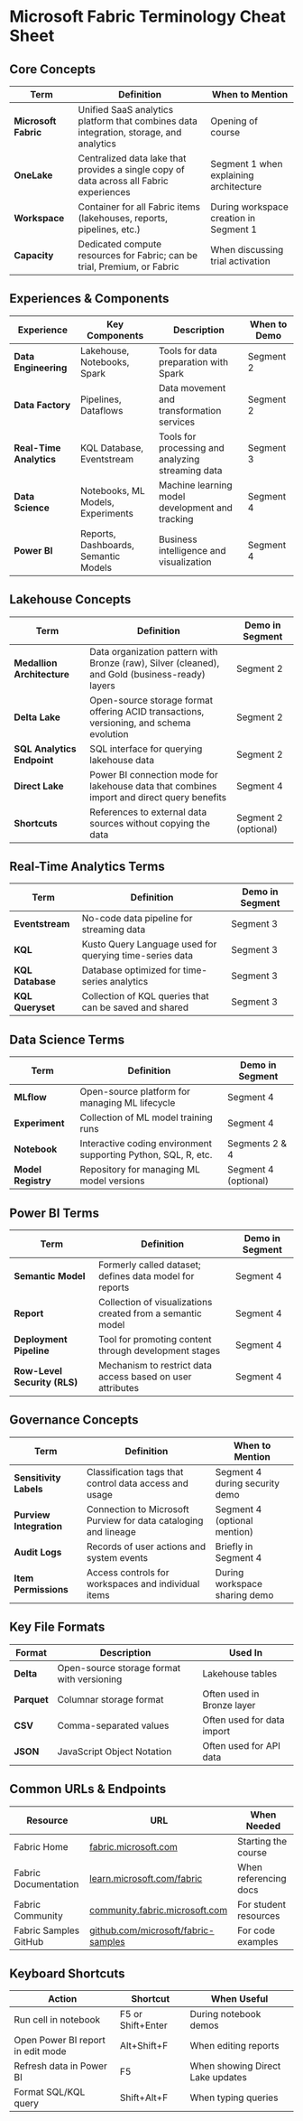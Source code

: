# Microsoft Fabric Terminology Cheat Sheet

## Core Concepts

| Term | Definition | When to Mention |
|------|------------|----------------|
| **Microsoft Fabric** | Unified SaaS analytics platform that combines data integration, storage, and analytics | Opening of course |
| **OneLake** | Centralized data lake that provides a single copy of data across all Fabric experiences | Segment 1 when explaining architecture |
| **Workspace** | Container for all Fabric items (lakehouses, reports, pipelines, etc.) | During workspace creation in Segment 1 |
| **Capacity** | Dedicated compute resources for Fabric; can be trial, Premium, or Fabric | When discussing trial activation |

## Experiences & Components

| Experience | Key Components | Description | When to Demo |
|------------|----------------|-------------|-------------|
| **Data Engineering** | Lakehouse, Notebooks, Spark | Tools for data preparation with Spark | Segment 2 |
| **Data Factory** | Pipelines, Dataflows | Data movement and transformation services | Segment 2 |
| **Real-Time Analytics** | KQL Database, Eventstream | Tools for processing and analyzing streaming data | Segment 3 |
| **Data Science** | Notebooks, ML Models, Experiments | Machine learning model development and tracking | Segment 4 |
| **Power BI** | Reports, Dashboards, Semantic Models | Business intelligence and visualization | Segment 4 |

## Lakehouse Concepts

| Term | Definition | Demo in Segment |
|------|------------|----------------|
| **Medallion Architecture** | Data organization pattern with Bronze (raw), Silver (cleaned), and Gold (business-ready) layers | Segment 2 |
| **Delta Lake** | Open-source storage format offering ACID transactions, versioning, and schema evolution | Segment 2 |
| **SQL Analytics Endpoint** | SQL interface for querying lakehouse data | Segment 2 |
| **Direct Lake** | Power BI connection mode for lakehouse data that combines import and direct query benefits | Segment 4 |
| **Shortcuts** | References to external data sources without copying the data | Segment 2 (optional) |

## Real-Time Analytics Terms

| Term | Definition | Demo in Segment |
|------|------------|----------------|
| **Eventstream** | No-code data pipeline for streaming data | Segment 3 |
| **KQL** | Kusto Query Language used for querying time-series data | Segment 3 |
| **KQL Database** | Database optimized for time-series analytics | Segment 3 |
| **KQL Queryset** | Collection of KQL queries that can be saved and shared | Segment 3 |

## Data Science Terms

| Term | Definition | Demo in Segment |
|------|------------|----------------|
| **MLflow** | Open-source platform for managing ML lifecycle | Segment 4 |
| **Experiment** | Collection of ML model training runs | Segment 4 |
| **Notebook** | Interactive coding environment supporting Python, SQL, R, etc. | Segments 2 & 4 |
| **Model Registry** | Repository for managing ML model versions | Segment 4 (optional) |

## Power BI Terms

| Term | Definition | Demo in Segment |
|------|------------|----------------|
| **Semantic Model** | Formerly called dataset; defines data model for reports | Segment 4 |
| **Report** | Collection of visualizations created from a semantic model | Segment 4 |
| **Deployment Pipeline** | Tool for promoting content through development stages | Segment 4 |
| **Row-Level Security (RLS)** | Mechanism to restrict data access based on user attributes | Segment 4 |

## Governance Concepts

| Term | Definition | When to Mention |
|------|------------|----------------|
| **Sensitivity Labels** | Classification tags that control data access and usage | Segment 4 during security demo |
| **Purview Integration** | Connection to Microsoft Purview for data cataloging and lineage | Segment 4 (optional mention) |
| **Audit Logs** | Records of user actions and system events | Briefly in Segment 4 |
| **Item Permissions** | Access controls for workspaces and individual items | During workspace sharing demo |

## Key File Formats

| Format | Description | Used In |
|--------|-------------|---------|
| **Delta** | Open-source storage format with versioning | Lakehouse tables |
| **Parquet** | Columnar storage format | Often used in Bronze layer |
| **CSV** | Comma-separated values | Often used for data import |
| **JSON** | JavaScript Object Notation | Often used for API data |

## Common URLs & Endpoints

| Resource | URL | When Needed |
|----------|-----|-------------|
| Fabric Home | [fabric.microsoft.com](https://fabric.microsoft.com) | Starting the course |
| Fabric Documentation | [learn.microsoft.com/fabric](https://learn.microsoft.com/fabric) | When referencing docs |
| Fabric Community | [community.fabric.microsoft.com](https://community.fabric.microsoft.com) | For student resources |
| Fabric Samples GitHub | [github.com/microsoft/fabric-samples](https://github.com/microsoft/fabric-samples) | For code examples |

## Keyboard Shortcuts

| Action | Shortcut | When Useful |
|--------|----------|-------------|
| Run cell in notebook | F5 or Shift+Enter | During notebook demos |
| Open Power BI report in edit mode | Alt+Shift+F | When editing reports |
| Refresh data in Power BI | F5 | When showing Direct Lake updates |
| Format SQL/KQL query | Shift+Alt+F | When typing queries | 